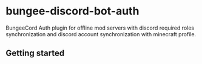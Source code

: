 # bungee-discord-bot-auth
BungeeCord Auth plugin for offline mod servers with discord required roles synchronization and discord account synchronization with minecraft profile.
## Getting started
